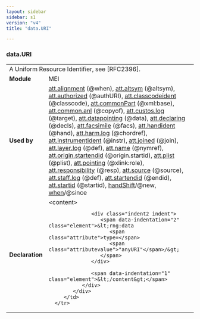 ```yaml
---
layout: sidebar
sidebar: s1
version: "v4"
title: "data.URI"

---
```


<div class="macroSpec">
   <h3 id="data.URI">data.URI</h3>
   <table class="wovenodd">
      <tr>
         <td colspan="2" class="wovenodd-col2">A Uniform Resource Identifier, see [RFC2396].</td>
      </tr>
      <tr>
         <td class="wovenodd-col1">
            <strong>Module</strong>
         </td>
         <td class="wovenodd-col2">MEI</td>
      </tr>
      <tr>
         <td class="wovenodd-col1">
            <strong>Used by</strong>
         </td>
         <td class="wovenodd-col2">
            <div class="parent">
               <a class="link_odd_classSpec" href="{{ site.baseurl }}/{{ page.version }}/attribute-classes/att.alignment.html">att.alignment</a> (@when), 
               <a class="link_odd_classSpec" href="{{ site.baseurl }}/{{ page.version }}/attribute-classes/att.altsym.html">att.altsym</a> (@altsym), 
               <a class="link_odd_classSpec" href="{{ site.baseurl }}/{{ page.version }}/attribute-classes/att.authorized.html">att.authorized</a> (@authURI), 
               <a class="link_odd_classSpec" href="{{ site.baseurl }}/{{ page.version }}/attribute-classes/att.classcodeident.html">att.classcodeident</a> (@classcode), 
               <a class="link_odd_classSpec" href="{{ site.baseurl }}/{{ page.version }}/attribute-classes/att.commonPart.html">att.commonPart</a> (@xml:base), 
               <a class="link_odd_classSpec" href="{{ site.baseurl }}/{{ page.version }}/attribute-classes/att.common.anl.html">att.common.anl</a> (@copyof), 
               <a class="link_odd_classSpec" href="{{ site.baseurl }}/{{ page.version }}/attribute-classes/att.custos.log.html">att.custos.log</a> (@target), 
               <a class="link_odd_classSpec" href="{{ site.baseurl }}/{{ page.version }}/attribute-classes/att.datapointing.html">att.datapointing</a> (@data), 
               <a class="link_odd_classSpec" href="{{ site.baseurl }}/{{ page.version }}/attribute-classes/att.declaring.html">att.declaring</a> (@decls), 
               <a class="link_odd_classSpec" href="{{ site.baseurl }}/{{ page.version }}/attribute-classes/att.facsimile.html">att.facsimile</a> (@facs), 
               <a class="link_odd_classSpec" href="{{ site.baseurl }}/{{ page.version }}/attribute-classes/att.handident.html">att.handident</a> (@hand), 
               <a class="link_odd_classSpec" href="{{ site.baseurl }}/{{ page.version }}/attribute-classes/att.harm.log.html">att.harm.log</a> (@chordref), 
               <a class="link_odd_classSpec" href="{{ site.baseurl }}/{{ page.version }}/attribute-classes/att.instrumentident.html">att.instrumentident</a> (@instr), 
               <a class="link_odd_classSpec" href="{{ site.baseurl }}/{{ page.version }}/attribute-classes/att.joined.html">att.joined</a> (@join), 
               <a class="link_odd_classSpec" href="{{ site.baseurl }}/{{ page.version }}/attribute-classes/att.layer.log.html">att.layer.log</a> (@def), 
               <a class="link_odd_classSpec" href="{{ site.baseurl }}/{{ page.version }}/attribute-classes/att.name.html">att.name</a> (@nymref), 
               <a class="link_odd_classSpec" href="{{ site.baseurl }}/{{ page.version }}/attribute-classes/att.origin.startendid.html">att.origin.startendid</a> (@origin.startid), 
               <a class="link_odd_classSpec" href="{{ site.baseurl }}/{{ page.version }}/attribute-classes/att.plist.html">att.plist</a> (@plist), 
               <a class="link_odd_classSpec" href="{{ site.baseurl }}/{{ page.version }}/attribute-classes/att.pointing.html">att.pointing</a> (@xlink:role), 
               <a class="link_odd_classSpec" href="{{ site.baseurl }}/{{ page.version }}/attribute-classes/att.responsibility.html">att.responsibility</a> (@resp), 
               <a class="link_odd_classSpec" href="{{ site.baseurl }}/{{ page.version }}/attribute-classes/att.source.html">att.source</a> (@source), 
               <a class="link_odd_classSpec" href="{{ site.baseurl }}/{{ page.version }}/attribute-classes/att.staff.log.html">att.staff.log</a> (@def), 
               <a class="link_odd_classSpec" href="{{ site.baseurl }}/{{ page.version }}/attribute-classes/att.startendid.html">att.startendid</a> (@endid), 
               <a class="link_odd_classSpec" href="{{ site.baseurl }}/{{ page.version }}/attribute-classes/att.startid.html">att.startid</a> (@startid), 
               <a class="link_odd_classSpec" href="{{ site.baseurl }}/{{ page.version }}/elements/handShift.html">handShift</a>/@new, 
               <a class="link_odd_classSpec" href="{{ site.baseurl }}/{{ page.version }}/elements/when.html">when</a>/@since
            </div>
         </td>
      </tr>
      <tr>
         <td class="wovenodd-col1">
            <strong>Declaration</strong>
         </td>
         <td class="wovenodd-col2">
            <div xml:space="preserve" class="pre">
               <div class="indent1 indent">
                  <span data-indentation="1" class="element">&lt;content&gt;</span>
                  
                  <div class="indent2 indent">
                     <span data-indentation="2" class="element">&lt;rng:data 
                        <span class="attribute">type=</span>
                        <span class="attributevalue">"anyURI"</span>/&gt;
                     </span>
                  </div>
                  
                  <span data-indentation="1" class="element">&lt;/content&gt;</span>
               </div>
            </div>
         </td>
      </tr>
   </table>
</div>